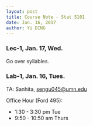 ```yaml
--- 
layout: post
title: Course Note - Stat 5101
date: Jan. 16, 2017
author: Yi DING
---
```


[comment]: # (This is the course note for course Stat 5101)

### Lec-1, Jan. 17, Wed.
Go over syllables.



### Lab-1, Jan. 16, Tues.
TA: Sanhita, sengu045@umn.edu

Office Hour (Ford 495):
* 1:30 - 3:30 pm Tue
* 9:50 - 10:50 am Thurs

